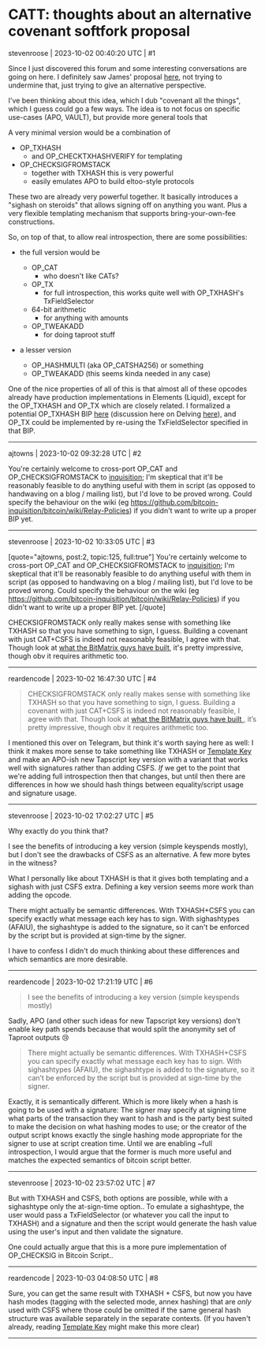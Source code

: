 # CATT: thoughts about an alternative covenant softfork proposal

stevenroose | 2023-10-02 00:40:20 UTC | #1

Since I just discovered this forum and some interesting conversations are going on here. I definitely saw James' proposal [here](https://delvingbitcoin.org/t/covenant-tools-softfork/98/5), not trying to undermine that, just trying to give an alternative perspective.

I've been thinking about this idea, which I dub "covenant all the things", which I guess could go a few ways. The idea is to not focus on specific use-cases (APO, VAULT), but provide more general tools that 

A very minimal version would be a combination of 

- OP_TXHASH
  - and OP_CHECKTXHASHVERIFY for templating
- OP_CHECKSIGFROMSTACK
  - together with TXHASH this is very powerful
  - easily emulates APO to build eltoo-style protocols

These two are already very powerful together. It basically introduces a "sighash on steroids" that allows signing off on anything you want. Plus a very flexible templating mechanism that supports bring-your-own-fee constructions.

So, on top of that, to allow real introspection, there are some possibilities:

- the full version would be
  - OP_CAT
    - who doesn't like CATs?
  - OP_TX
    - for full introspection, this works quite well with OP_TXHASH's TxFieldSelector
  - 64-bit arithmetic
    - for anything with amounts
  - OP_TWEAKADD
    - for doing taproot stuff

- a lesser version
  - OP_HASHMULTI (aka OP_CATSHA256) or something
  - OP_TWEAKADD (this seems kinda needed in any case)

One of the nice properties of all of this is that almost all of these opcodes already have production implementations in Elements (Liquid), except for the OP_TXHASH and OP_TX which are closely related. I formalized a potential OP_TXHASH BIP [here](https://lists.linuxfoundation.org/pipermail/bitcoin-dev/2023-September/021975.html) (discussion here on Delving [here](https://delvingbitcoin.org/t/draft-bip-for-op-txhash-and-op-checktxhashverify/121/1)), and OP_TX could be implemented by re-using the TxFieldSelector specified in that BIP.

-------------------------

ajtowns | 2023-10-02 09:32:28 UTC | #2

You're certainly welcome to cross-port OP_CAT and OP_CHECKSIGFROMSTACK to [inquisition](https://github.com/bitcoin-inquisition/bitcoin/pulls); I'm skeptical that it'll be reasonably feasible to do anything useful with them in script (as opposed to handwaving on a blog / mailing list), but I'd love to be proved wrong. Could specify the behaviour on the wiki (eg https://github.com/bitcoin-inquisition/bitcoin/wiki/Relay-Policies) if you didn't want to write up a proper BIP yet.

-------------------------

stevenroose | 2023-10-02 10:33:05 UTC | #3

[quote="ajtowns, post:2, topic:125, full:true"]
You're certainly welcome to cross-port OP_CAT and OP_CHECKSIGFROMSTACK to [inquisition](https://github.com/bitcoin-inquisition/bitcoin/pulls); I'm skeptical that it'll be reasonably feasible to do anything useful with them in script (as opposed to handwaving on a blog / mailing list), but I'd love to be proved wrong. Could specify the behaviour on the wiki (eg https://github.com/bitcoin-inquisition/bitcoin/wiki/Relay-Policies) if you didn't want to write up a proper BIP yet.
[/quote]

CHECKSIGFROMSTACK only really makes sense with something like TXHASH so that you have something to sign, I guess. Building a covenant with just CAT+CSFS is indeed not reasonably feasible, I agree with that. Though look at [what the BitMatrix guys have built](https://beta.bitmatrix.app/), it's pretty impressive, though obv it requires arithmetic too.

-------------------------

reardencode | 2023-10-02 16:47:30 UTC | #4

> CHECKSIGFROMSTACK only really makes sense with something like TXHASH so that you have something to sign, I guess. Building a covenant with just CAT+CSFS is indeed not reasonably feasible, I agree with that. Though look at [what the BitMatrix guys have built ](https://beta.bitmatrix.app/), it’s pretty impressive, though obv it requires arithmetic too.

I mentioned this over on Telegram, but think it's worth saying here as well: I think it makes more sense to take something like TXHASH or [Template Key](https://github.com/reardencode/bips/blob/ccda3646d82fe589103c472d5c2e4e0627c85cd7/bip-template-key.mediawiki) and make an APO-ish new Tapscript key version with a variant that works well with signatures rather than adding CSFS. _If_ we get to the point that we're adding full introspection then that changes, but until then there are differences in how we should hash things between equality/script usage and signature usage.

-------------------------

stevenroose | 2023-10-02 17:02:27 UTC | #5

Why exactly do you think that?

I see the benefits of introducing a key version (simple keyspends mostly), but I don't see the drawbacks of CSFS as an alternative. A few more bytes in the witness?

What I personally like about TXHASH is that it gives both templating and a sighash with just CSFS extra. Defining a key version seems more work than adding the opcode.

There might actually be semantic differences. With TXHASH+CSFS you can specify exactly what message each key has to sign. With sighashtypes (AFAIU), the sighashtype is added to the signature, so it can't be enforced by the script but is provided at sign-time by the signer.

I have to confess I didn't do much thinking about these differences and which semantics are more desirable.

-------------------------

reardencode | 2023-10-02 17:21:19 UTC | #6

> I see the benefits of introducing a key version (simple keyspends mostly)

Sadly, APO (and other such ideas for new Tapscript key versions) don't enable key path spends because that would split the anonymity set of Taproot outputs :cry:

> There might actually be semantic differences. With TXHASH+CSFS you can specify exactly what message each key has to sign. With sighashtypes (AFAIU), the sighashtype is added to the signature, so it can’t be enforced by the script but is provided at sign-time by the signer.

Exactly, it is semantically different. Which is more likely when a hash is going to be used with a signature: The signer may specify at signing time what parts of the transaction they want to hash and is the party best suited to make the decision on what hashing modes to use; or the creator of the output script knows exactly the single hashing mode appropriate for the signer to use at script creation time. Until we are enabling ~full introspection, I would argue that the former is much more useful and matches the expected semantics of bitcoin script better.

-------------------------

stevenroose | 2023-10-02 23:57:02 UTC | #7

But with TXHASH and CSFS, both options are possible, while with a sighashtype only the at-sign-time option.. To emulate a sighashtype, the user would pass a TxFieldSelector (or whatever you call the input to TXHASH) and a signature and then the script would generate the hash value using the user's input and then validate the signature.

One could actually argue that this is a more pure implementation of OP_CHECKSIG in Bitcoin Script..

-------------------------

reardencode | 2023-10-03 04:08:50 UTC | #8

Sure, you can get the same result with TXHASH + CSFS, but now you have hash modes (tagging with the selected mode, annex hashing) that are _only_ used with CSFS where those could be omitted if the same general hash structure was available separately in the separate contexts. (If you haven't already, reading [Template Key](https://github.com/reardencode/bips/blob/ccda3646d82fe589103c472d5c2e4e0627c85cd7/bip-template-key.mediawiki) might make this more clear)

-------------------------

